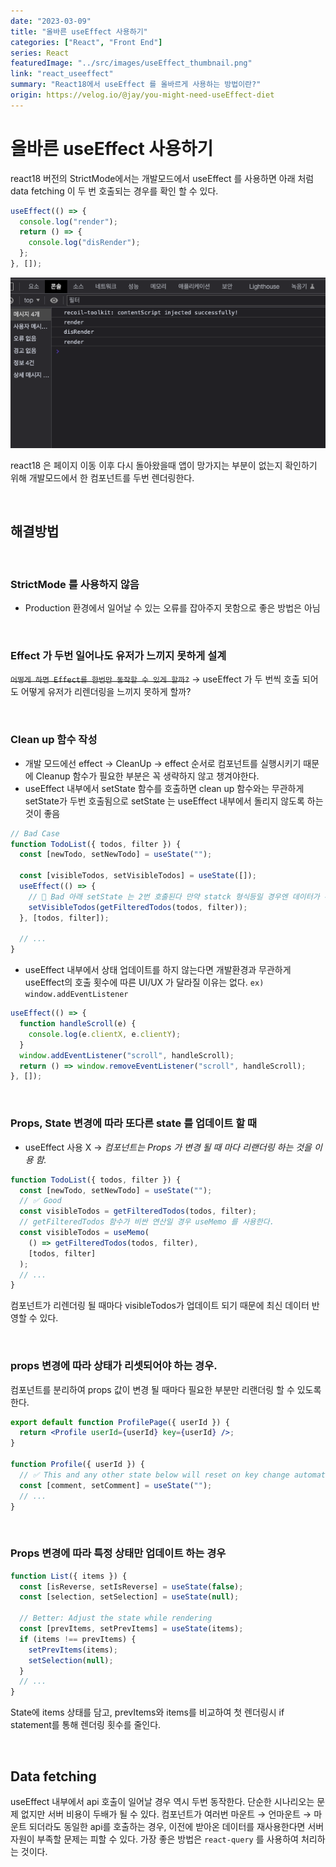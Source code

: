 ```yaml
---
date: "2023-03-09"
title: "올바른 useEffect 사용하기"
categories: ["React", "Front End"]
series: React
featuredImage: "../src/images/useEffect_thumbnail.png"
link: "react_useeffect"
summary: "React18에서 useEffect 를 올바르게 사용하는 방법이란?"
origin: https://velog.io/@jay/you-might-need-useEffect-diet
---
```


# 올바른 useEffect 사용하기

react18 버전의 StrictMode에서는 개발모드에서 useEffect 를 사용하면 아래 처럼 data fetching 이 두 번 호출되는 경우를 확인 할 수 있다.

```jsx
useEffect(() => {
  console.log("render");
  return () => {
    console.log("disRender");
  };
}, []);
```

![useEffect 사진](../src/images/useEffect_1.png)

react18 은 페이지 이동 이후 다시 돌아왔을때 앱이 망가지는 부분이 없는지 확인하기 위해 개발모드에서 한 컴포넌트를 두번 렌더링한다.

<br/>

## 해결방법

<br/>

### StrictMode 를 사용하지 않음

- Production 환경에서 일어날 수 있는 오류를 잡아주지 못함으로 좋은 방법은 아님

<br/>

### Effect 가 두번 일어나도 유저가 느끼지 못하게 설계

~~`어떻게 하면 Effect를 한번만 동작할 수 있게 할까?`~~ → useEffect 가 두 번씩 호출 되어도 어떻게 유저가 리렌더링을 느끼지 못하게 할까?

<br/>

### Clean up 함수 작성

- 개발 모드에선 effect → CleanUp → effect 순서로 컴포넌트를 실행시키기 때문에 Cleanup 함수가 필요한 부분은 꼭 생략하지 않고 챙겨야한다.
- useEffect 내부에서 setState 함수를 호출하면 clean up 함수와는 무관하게 setState가 두번 호출됨으로 setState 는 useEffect 내부에서 돌리지 않도록 하는 것이 좋음

```jsx
// Bad Case
function TodoList({ todos, filter }) {
  const [newTodo, setNewTodo] = useState("");

  const [visibleTodos, setVisibleTodos] = useState([]);
  useEffect(() => {
    // 🔴 Bad 아래 setState 는 2번 호출된다 만약 statck 형식등일 경우엔 데이터가 두번 쌓인다.
    setVisibleTodos(getFilteredTodos(todos, filter));
  }, [todos, filter]);

  // ...
}
```

- useEffect 내부에서 상태 업데이트를 하지 않는다면 개발환경과 무관하게 useEffect의 호출 횟수에 따른 UI/UX 가 달라질 이유는 없다. `ex) window.addEventListener`

```jsx
useEffect(() => {
  function handleScroll(e) {
    console.log(e.clientX, e.clientY);
  }
  window.addEventListener("scroll", handleScroll);
  return () => window.removeEventListener("scroll", handleScroll);
}, []);
```

<br/>

### Props, State 변경에 따라 또다른 state 를 업데이트 할 때

- useEffect 사용 X → _컴포넌트는 Props 가 변경 될 때 마다 리랜더링 하는 것을 이용 함._

```jsx
function TodoList({ todos, filter }) {
  const [newTodo, setNewTodo] = useState("");
  // ✅ Good
  const visibleTodos = getFilteredTodos(todos, filter);
  // getFilteredTodos 함수가 비싼 연산일 경우 useMemo 를 사용한다.
  const visibleTodos = useMemo(
    () => getFilteredTodos(todos, filter),
    [todos, filter]
  );
  // ...
}
```

컴포넌트가 리렌더링 될 때마다 visibleTodos가 업데이트 되기 때문에 최신 데이터 반영할 수 있다.

<br/>

### props 변경에 따라 상태가 리셋되어야 하는 경우.

컴포넌트를 분리하여 props 값이 변경 될 때마다 필요한 부분만 리랜더링 할 수 있도록 한다.

```jsx
export default function ProfilePage({ userId }) {
  return <Profile userId={userId} key={userId} />;
}

function Profile({ userId }) {
  // ✅ This and any other state below will reset on key change automatically
  const [comment, setComment] = useState("");
  // ...
}
```

<br/>

### Props 변경에 따라 특정 상태만 업데이트 하는 경우

```jsx
function List({ items }) {
  const [isReverse, setIsReverse] = useState(false);
  const [selection, setSelection] = useState(null);

  // Better: Adjust the state while rendering
  const [prevItems, setPrevItems] = useState(items);
  if (items !== prevItems) {
    setPrevItems(items);
    setSelection(null);
  }
  // ...
}
```

State에 items 상태를 담고, prevItems와 items를 비교하여 첫 렌더링시 if statement를 통해 렌더링 횟수를 줄인다.

<br/>

## Data fetching

useEffect 내부에서 api 호출이 일어날 경우 역시 두번 동작한다. 단순한 시나리오는 문제 없지만 서버 비용이 두배가 될 수 있다.
컴포넌트가 여러번 마운트 → 언마운트 → 마운트 되더라도 동일한 api를 호출하는 경우, 이전에 받아온 데이터를 재사용한다면 서버 자원이 부족할 문제는 피할 수 있다. 가장 좋은 방법은 `react-query` 를 사용하여 처리하는 것이다.
